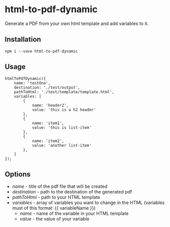# html-to-pdf-dynamic
Generate a PDF from your own html template and add variables to it.

## Installation

`npm i --save html-to-pdf-dynamic`

## Usage

```
htmlToPdfDynamic({
    name: 'testOne',
    destination: './test/output',
    pathToHtml: './test/template/template.html',
    variables: [
        {
            name: 'header2',
            value: 'this is a h2 header'
        },
        {
            name: 'item1',
            value: 'this is list-item'
        },
        {
            name: 'item2',
            value: 'another list-item'
        },
    ]
});
```

## Options

+ *name* - title of the pdf file that will be created
+ *destination* - path to the destination of the generated pdf
+ *pathToHtml* - path to your HTML template
+ *variables* - array of variables you want to change in the HTML (variables must of this format: {{ variableName }})
    + *name* - name of the variable in your HTML template
    + *value* - the value of your variable
